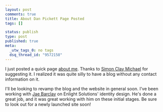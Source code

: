 ```yaml
--- 
layout: post
comments: true
title: About Dan Pickett Page Posted
tags: []

status: publish
type: post
published: true
meta: 
  _utw_tags_0: no tags
  dsq_thread_id: "9572158"
---
```

I just posted a quick page <a title="About Dan Pickett" href="http://blog.enlightsolutions.com/about-dan-pickett/">about me</a>. Thanks to <a title="Simon Clay Michael" href="http://isabont.wordpress.com/">Simon Clay Michael</a> for suggesting it. I realized it was quite silly to have a blog without any contact information on it.

I'll be looking to revamp the blog and the website in general soon. I've been working with <a title="Ejae Design" href="http://www.ejaedesign.com/index.php/journal">Jae Barclay</a> on Enlight Solutions' identity design. He's done a great job, and it was great working with him on these initial stages. Be sure to look out for a newly launched site soon!
